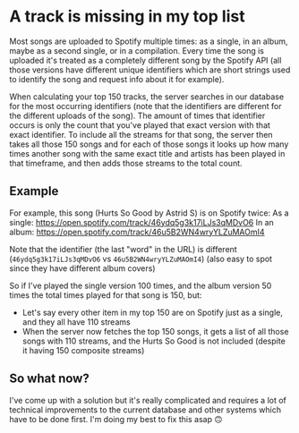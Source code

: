 # A track is missing in my top list

Most songs are uploaded to Spotify multiple times: as a single, in an album, maybe as a second single, or in a compilation. Every time the song is uploaded it's treated as a completely different song by the Spotify API (all those versions have different unique identifiers which are short strings used to identify the song and request info about it for example).

When calculating your top 150 tracks, the server searches in our database for the most occurring identifiers (note that the identifiers are different for the different uploads of the song). The amount of times that identifier occurs is only the count that you've played that exact version with that exact identifier. To include all the streams for that song, the server then takes all those 150 songs and for each of those songs it looks up how many times another song with the same exact title and artists has been played in that timeframe, and then adds those streams to the total count.

## Example

For example, this song (Hurts So Good by Astrid S) is on Spotify twice:
As a single: https://open.spotify.com/track/46ydq5g3k17iLJs3qMDvO6
In an album: https://open.spotify.com/track/46u5B2WN4wryYLZuMAOmI4

Note that the identifier (the last "word" in the URL) is different (`46ydq5g3k17iLJs3qMDvO6` vs `46u5B2WN4wryYLZuMAOmI4`) (also easy to spot since they have different album covers)

So if I've played the single version 100 times, and the album version 50 times the total times played for that song is 150, but:

- Let's say every other item in my top 150 are on Spotify just as a single, and they all have 110 streams
- When the server now fetches the top 150 songs, it gets a list of all those songs with 110 streams, and the Hurts So Good is not included (despite it having 150 composite streams)

## So what now?

I've come up with a solution but it's really complicated and requires a lot of technical improvements to the current database and other systems which have to be done first. I'm doing my best to fix this asap 🙃
